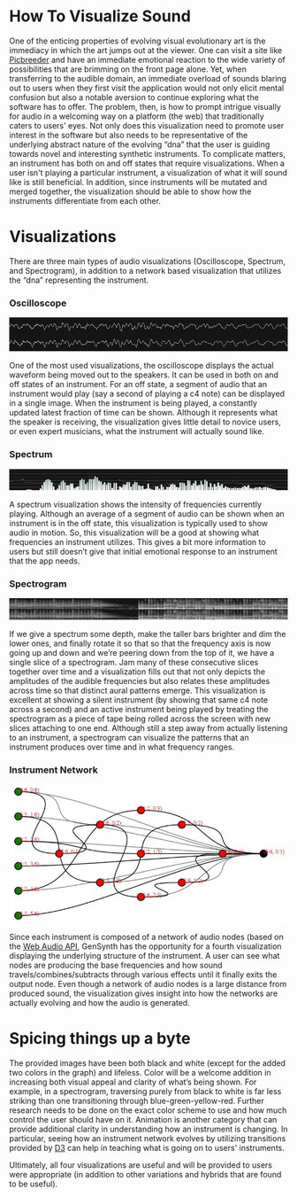 # How To Visualize Sound

One of the enticing properties of evolving visual evolutionary art is the immediacy in which the art jumps out at the viewer. One can visit a site like [Picbreeder](http://picbreeder.org/ "Picbreeder") and have an immediate emotional reaction to the wide variety of possibilities that are brimming on the front page alone. Yet, when transferring to the audible domain, an immediate overload of sounds blaring out to users when they first visit the application would not only elicit mental confusion but also a notable aversion to continue exploring what the software has to offer. The problem, then, is how to prompt intrigue visually for audio in a welcoming way on a platform (the web) that traditionally caters to users' eyes. Not only does this visualization need to promote user interest in the software but also needs to be representative of the underlying abstract nature of the evolving “dna” that the user is guiding towards novel and interesting synthetic instruments. To complicate matters, an instrument has both on and off states that require visualizations. When a user isn't playing a particular instrument, a visualization of what it will sound like is still beneficial. In addition, since instruments will be mutated and merged together, the visualization should be able to show how the instruments differentiate from each other.


# Visualizations

There are three main types of audio visualizations (Oscilloscope, Spectrum, and Spectrogram), in addition to a network based visualization that utilizes the “dna” representing the instrument.

### Oscilloscope
![Spectrum](../project_images/2014-03-25_oscilloscope.jpg?raw=true "Spectrum")

One of the most used visualizations, the oscilloscope displays the actual waveform being moved out to the speakers. It can be used in both on and off states of an instrument. For an off state, a segment of audio that an instrument would play (say a second of playing a c4 note) can be displayed in a single image. When the instrument is being played, a constantly updated latest fraction of time can be shown. Although it represents what the speaker is receiving, the visualization gives little detail to novice users, or even expert musicians, what the instrument will actually sound like.

### Spectrum
![Spectrum](../project_images/2014-03-25_spectrum.jpg?raw=true "Spectrum")

A spectrum visualization shows the intensity of frequencies currently playing. Although an average of a segment of audio can be shown when an instrument is in the off state, this visualization is typically used to show audio in motion. So, this visualization will be a good at showing what frequencies an instrument utilizes. This gives a bit more information to users but still doesn’t give that initial emotional response to an instrument that the app needs.

### Spectrogram
![Spectrum](../project_images/2014-03-25_spectrogram.jpg?raw=true "Spectrum")

If we give a spectrum some depth, make the taller bars brighter and dim the lower ones, and finally rotate it so that so that the frequency axis is now going up and down and we’re peering down from the top of it, we have a single slice of a spectrogram. Jam many of these consecutive slices together over time and a visualization fills out that not only depicts the amplitudes of the audible frequencies but also relates these amplitudes across time so that distinct aural patterns emerge. This visualization is excellent at showing a silent instrument (by showing that same c4 note across a second) and an active instrument being played by treating the spectrogram as a piece of tape being rolled across the screen with new slices attaching to one end. Although still a step away from actually listening to an instrument, a spectrogram can visualize the patterns that an instrument produces over time and in what frequency ranges.

### Instrument Network
![graph](../project_images/2014-03-25_graph.jpg?raw=true "graph")

Since each instrument is composed of a network of audio nodes (based on the [Web Audio API]( https://dvcs.w3.org/hg/audio/raw-file/tip/webaudio/specification.html "Web Audio API"), GenSynth has the opportunity for a fourth visualization displaying the underlying structure of the instrument. A user can see what nodes are producing the base frequencies and how sound travels/combines/subtracts through various effects until it finally exits the output node. Even though a network of audio nodes is a large distance from produced sound, the visualization gives insight into how the networks are actually evolving and how the audio is generated.

# Spicing things up a byte

The provided images have been both black and white (except for the added two colors in the graph) and lifeless. Color will be a welcome addition in increasing both visual appeal and clarity of what’s being shown. For example, in a spectrogram, traversing purely from black to white is far less striking than one transitioning through blue-green-yellow-red. Further research needs to be done on the exact color scheme to use and how much control the user should have on it.
Animation is another category that can provide additional clarity in understanding how an instrument is changing. In particular, seeing how an instrument network evolves by utilizing transitions provided by [D3]( http://d3js.org/ "D3") can help in teaching what is going on to users' instruments.

Ultimately, all four visualizations are useful and will be provided to users were appropriate (in addition to other variations and hybrids that are found to be useful).
